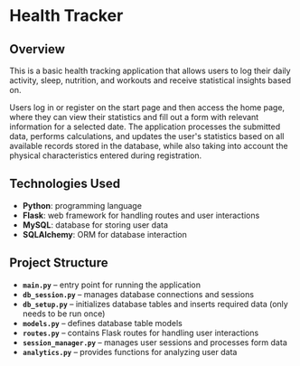 # Health Tracker

## Overview
This is a basic health tracking application that allows users to log their daily activity, sleep, nutrition, and workouts and receive statistical insights based on. 

Users log in or register on the start page and then access the home page, where they can view their statistics and fill out a form with relevant information for a selected date. The application processes the submitted data, performs calculations, and updates the user's statistics based on all available records stored in the database, while also taking into account the physical characteristics entered during registration.
## Technologies Used
- **Python**: programming language
- **Flask**: web framework for handling routes and user interactions
- **MySQL**: database for storing user data
- **SQLAlchemy**: ORM for database interaction

## Project Structure
- **`main.py`** – entry point for running the application
- **`db_session.py`** – manages database connections and sessions
- **`db_setup.py`** – initializes database tables and inserts required data (only needs to be run once)
- **`models.py`** – defines database table models
- **`routes.py`** – contains Flask routes for handling user interactions
- **`session_manager.py`** – manages user sessions and processes form data
- **`analytics.py`** – provides functions for analyzing user data


   
